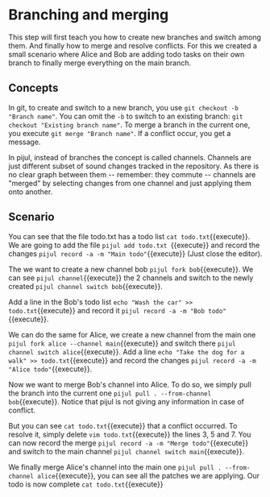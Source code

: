 # Branching and merging

This step will first teach you how to create new branches and switch among them. And finally how to merge and resolve conflicts. For this we created a small scenario where Alice and Bob are adding todo tasks on their own branch to finally merge everything on the main branch.


## Concepts

In git, to create and switch to a new branch, you use `git checkout -b "Branch name"`. You can omit the `-b` to switch to an existing branch: `git checkout "Existing branch name"`. To merge a branch in the current one, you execute `git merge "Branch name"`. If a conflict occur, you get a message.

In pijul, instead of branches the concept is called channels. Channels are just different subset of sound changes tracked in the repository. As there is no clear graph between them -- remember: they commute -- channels are "merged" by selecting changes from one channel and just applying them onto another.



## Scenario

You can see that the file todo.txt has a todo list `cat todo.txt`{{execute}}. We are going to add the file `pijul add todo.txt `{{execute}} and record the changes `pijul record -a -m "Main todo"`{{execute}} (Just close the editor).

The we want to create a new channel bob `pijul fork bob`{{execute}}. We can see `pijul channel`{{execute}} the 2 channels and switch to the newly created `pijul channel switch bob`{{execute}}.

Add a line in the Bob's todo list `echo "Wash the car" >> todo.txt`{{execute}} and record it `pijul record -a -m "Bob todo"`{{execute}}.

We can do the same for Alice, we create a new channel from the main one `pijul fork alice --channel main`{{execute}} and switch there `pijul channel switch alice`{{execute}}. Add a line `echo "Take the dog for a walk" >> todo.txt`{{execute}} and record the changes `pijul record -a -m "Alice todo"`{{execute}}.

Now we want to merge Bob's channel into Alice. To do so, we simply pull the branch into the current one `pijul pull . --from-channel bob`{{execute}}. Notice that pijul is not giving any information in case of conflict.

But you can see `cat todo.txt`{{execute}} that a conflict occurred. To resolve it, simply delete `vim todo.txt`{{execute}} the lines 3, 5 and 7. You can now record the merge `pijul record -a -m "Merge todo"`{{execute}} and switch to the main channel `pijul channel switch main`{{execute}}.

We finally merge Alice's channel into the main one `pijul pull . --from-channel alice`{{execute}}, you can see all the patches we are applying. Our todo is now complete `cat todo.txt`{{execute}}
